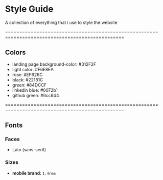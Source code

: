 # Style Guide

A collection of everything that i use to style the website

================================================================================================

## Colors

- landing page background-color: #312F2F
- light color: #F6E8EA
- rose: #EF626C
- black: #22181C
- green: #84DCCF
- linkedin blue: #0072b1
- github green: #6cc644

================================================================================================

## Fonts

### Faces

- Lato (sans-serif)

### Sizes

- **mobile brand:** `1.4rem`
